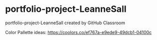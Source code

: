 # portfolio-project-LeanneSall
portfolio-project-LeanneSall created by GitHub Classroom


Color Pallette ideas:
https://coolors.co/ef767a-e9ede9-49dcb1-04100c
